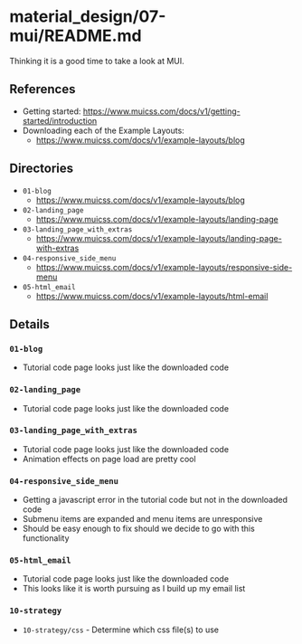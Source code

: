 
# material_design/07-mui/README.md

Thinking it is a good time to take a look at MUI.

## References

- Getting started: https://www.muicss.com/docs/v1/getting-started/introduction
- Downloading each of the Example Layouts:
  - https://www.muicss.com/docs/v1/example-layouts/blog

## Directories

- `01-blog`
  - https://www.muicss.com/docs/v1/example-layouts/blog
- `02-landing_page`
  - https://www.muicss.com/docs/v1/example-layouts/landing-page
- `03-landing_page_with_extras`
  - https://www.muicss.com/docs/v1/example-layouts/landing-page-with-extras
- `04-responsive_side_menu`
  - https://www.muicss.com/docs/v1/example-layouts/responsive-side-menu
- `05-html_email`
  - https://www.muicss.com/docs/v1/example-layouts/html-email

## Details

### `01-blog`

- Tutorial code page looks just like the downloaded code

### `02-landing_page`

- Tutorial code page looks just like the downloaded code

### `03-landing_page_with_extras`

- Tutorial code page looks just like the downloaded code
- Animation effects on page load are pretty cool

### `04-responsive_side_menu`

- Getting a javascript error in the tutorial code but not in the downloaded code
- Submenu items are expanded and menu items are unresponsive
- Should be easy enough to fix should we decide to go with this functionality

### `05-html_email`

- Tutorial code page looks just like the downloaded code
- This looks like it is worth pursuing as I build up my email list

### `10-strategy`

- `10-strategy/css` - Determine which css file(s) to use


